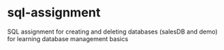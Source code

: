 # sql-assignment
SQL assignment for creating and deleting databases (salesDB and demo) for learning database management basics
